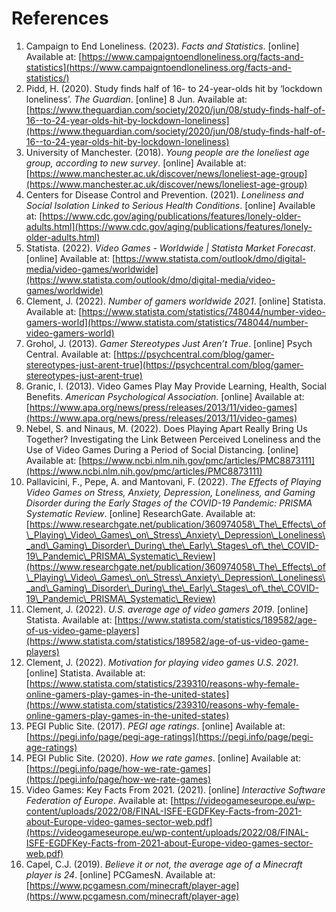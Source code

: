 # References

1. Campaign to End Loneliness. (2023). _Facts and Statistics_. \[online] Available at: [https://www.campaigntoendloneliness.org/facts-and-statistics](https://www.campaigntoendloneliness.org/facts-and-statistics/)
2. Pidd, H. (2020). Study finds half of 16- to 24-year-olds hit by ‘lockdown loneliness’. _The Guardian_. \[online] 8 Jun. Available at: [https://www.theguardian.com/society/2020/jun/08/study-finds-half-of-16--to-24-year-olds-hit-by-lockdown-loneliness](https://www.theguardian.com/society/2020/jun/08/study-finds-half-of-16--to-24-year-olds-hit-by-lockdown-loneliness)
3. University of Manchester. (2018). _Young people are the loneliest age group, according to new survey_. \[online] Available at: [https://www.manchester.ac.uk/discover/news/loneliest-age-group](https://www.manchester.ac.uk/discover/news/loneliest-age-group)
4. Centers for Disease Control and Prevention. (2021). _Loneliness and Social Isolation Linked to Serious Health Conditions_. \[online] Available at: [https://www.cdc.gov/aging/publications/features/lonely-older-adults.html](https://www.cdc.gov/aging/publications/features/lonely-older-adults.html)
5. Statista. (2022). _Video Games - Worldwide | Statista Market Forecast_. \[online] Available at: [https://www.statista.com/outlook/dmo/digital-media/video-games/worldwide](https://www.statista.com/outlook/dmo/digital-media/video-games/worldwide)
6. Clement, J. (2022). _Number of gamers worldwide 2021_. \[online] Statista. Available at: [https://www.statista.com/statistics/748044/number-video-gamers-world](https://www.statista.com/statistics/748044/number-video-gamers-world)
7. Grohol, J. (2013). _Gamer Stereotypes Just Aren’t True_. \[online] Psych Central. Available at: [https://psychcentral.com/blog/gamer-stereotypes-just-arent-true](https://psychcentral.com/blog/gamer-stereotypes-just-arent-true)
8. Granic, I. (2013). Video Games Play May Provide Learning, Health, Social Benefits. _American Psychological Association_. \[online] Available at: [https://www.apa.org/news/press/releases/2013/11/video-games](https://www.apa.org/news/press/releases/2013/11/video-games)
9. Nebel, S. and Ninaus, M. (2022). Does Playing Apart Really Bring Us Together? Investigating the Link Between Perceived Loneliness and the Use of Video Games During a Period of Social Distancing. \[online] Available at: [https://www.ncbi.nlm.nih.gov/pmc/articles/PMC8873111](https://www.ncbi.nlm.nih.gov/pmc/articles/PMC8873111)
10. Pallavicini, F., Pepe, A. and Mantovani, F. (2022). _The Effects of Playing Video Games on Stress, Anxiety, Depression, Loneliness, and Gaming Disorder during the Early Stages of the COVID-19 Pandemic: PRISMA Systematic Review_. \[online] ResearchGate. Available at: [https://www.researchgate.net/publication/360974058\_The\_Effects\_of\_Playing\_Video\_Games\_on\_Stress\_Anxiety\_Depression\_Loneliness\_and\_Gaming\_Disorder\_During\_the\_Early\_Stages\_of\_the\_COVID-19\_Pandemic\_PRISMA\_Systematic\_Review](https://www.researchgate.net/publication/360974058\_The\_Effects\_of\_Playing\_Video\_Games\_on\_Stress\_Anxiety\_Depression\_Loneliness\_and\_Gaming\_Disorder\_During\_the\_Early\_Stages\_of\_the\_COVID-19\_Pandemic\_PRISMA\_Systematic\_Review)
11. Clement, J. (2022). _U.S. average age of video gamers 2019_. \[online] Statista. Available at: [https://www.statista.com/statistics/189582/age-of-us-video-game-players](https://www.statista.com/statistics/189582/age-of-us-video-game-players)
12. Clement, J. (2022). _Motivation for playing video games U.S. 2021_. \[online] Statista. Available at: [https://www.statista.com/statistics/239310/reasons-why-female-online-gamers-play-games-in-the-united-states](https://www.statista.com/statistics/239310/reasons-why-female-online-gamers-play-games-in-the-united-states)
13. PEGI Public Site. (2017). _PEGI age ratings_. \[online] Available at: [https://pegi.info/page/pegi-age-ratings](https://pegi.info/page/pegi-age-ratings)
14. PEGI Public Site. (2020). _How we rate games_. \[online] Available at: [https://pegi.info/page/how-we-rate-games](https://pegi.info/page/how-we-rate-games)
15. Video Games: Key Facts From 2021. (2021). \[online] _Interactive Software Federation of Europe_. Available at: [https://videogameseurope.eu/wp-content/uploads/2022/08/FINAL-ISFE-EGDFKey-Facts-from-2021-about-Europe-video-games-sector-web.pdf](https://videogameseurope.eu/wp-content/uploads/2022/08/FINAL-ISFE-EGDFKey-Facts-from-2021-about-Europe-video-games-sector-web.pdf)
16. Capel, C.J. (2019). _Believe it or not, the average age of a Minecraft player is 24_. \[online] PCGamesN. Available at: [https://www.pcgamesn.com/minecraft/player-age](https://www.pcgamesn.com/minecraft/player-age)
